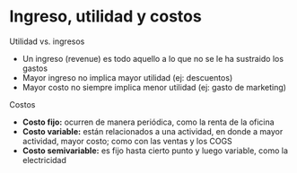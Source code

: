 # Ingreso, utilidad y costos

Utilidad vs. ingresos

-   Un ingreso (revenue) es todo aquello a lo que no se le ha sustraido los gastos
-   Mayor ingreso no implica mayor utilidad (ej: descuentos)
-   Mayor costo no siempre implica menor utilidad (ej: gasto de marketing)

Costos

-   **Costo fijo:** ocurren de manera periódica, como la renta de la oficina
-   **Costo variable:** están relacionados a una actividad, en donde a mayor actividad, mayor costo; como con las ventas y los COGS
-   **Costo semivariable:** es fijo hasta cierto punto y luego variable, como la electricidad